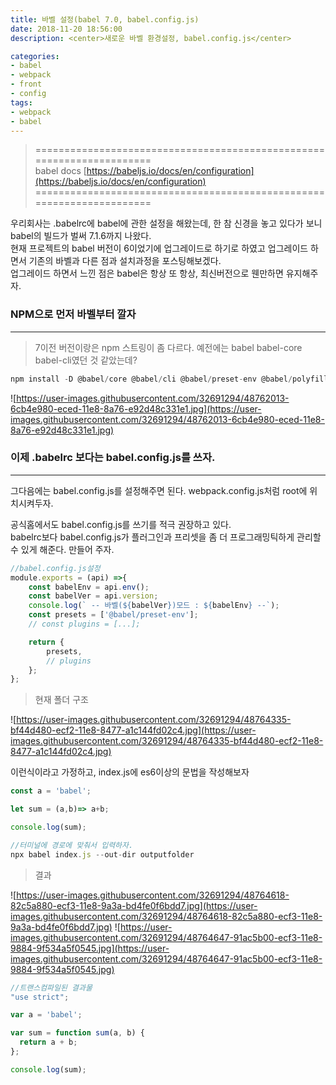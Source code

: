 ```yaml
---
title: 바벨 설정(babel 7.0, babel.config.js) 
date: 2018-11-20 18:56:00
description: <center>새로운 바벨 환경설정, babel.config.js</center>

categories:
- babel
- webpack
- front
- config
tags:
- webpack
- babel
---
```


>  ======================================================================<br>
babel docs [https://babeljs.io/docs/en/configuration](https://babeljs.io/docs/en/configuration)
   ======================================================================

우리회사는 .babelrc에 babel에 관한 설정을 해왔는데, 한 참 신경을 놓고 있다가 보니
babel의 빌드가 벌써 7.1.6까지 나왔다.    
현재 프로젝트의 babel 버전이 6이었기에 업그레이드로 하기로 하였고 업그레이드 하면서 기존의 바벨과 다른 점과 설치과정을 포스팅해보겠다.    
업그레이드 하면서 느낀 점은 babel은 항상 또 항상, 최신버전으로 웬만하면 유지해주자.

### NPM으로 먼저 바벨부터 깔자
___

> 7이전 버전이랑은 npm 스트링이 좀 다르다. 예전에는 babel babel-core babel-cli였던 것 같았는데?    

```javascript
npm install -D @babel/core @babel/cli @babel/preset-env @babel/polyfill
```
![https://user-images.githubusercontent.com/32691294/48762013-6cb4e980-eced-11e8-8a76-e92d48c331e1.jpg](https://user-images.githubusercontent.com/32691294/48762013-6cb4e980-eced-11e8-8a76-e92d48c331e1.jpg)


### 이제 .babelrc 보다는 babel.config.js를 쓰자.
___
그다음에는 babel.config.js를 설정해주면 된다. webpack.config.js처럼 root에 위치시켜두자.

공식홈에서도 babel.config.js를 쓰기를 적극 권장하고 있다.    
babelrc보다 babel.config.js가 플러그인과 프리셋을 좀 더 프로그래밍틱하게 관리할 수 있게 해준다.
만들어 주자.

```javascript
//babel.config.js설정
module.exports = (api) =>{
    const babelEnv = api.env();
    const babelVer = api.version;
    console.log(` -- 바벨(${babelVer})모드 : ${babelEnv} --`);
    const presets = ['@babel/preset-env'];
    // const plugins = [...];

    return {
        presets,
        // plugins
    };
};
```
> 현재 폴더 구조

![https://user-images.githubusercontent.com/32691294/48764335-bf44d480-ecf2-11e8-8477-a1c144fd02c4.jpg](https://user-images.githubusercontent.com/32691294/48764335-bf44d480-ecf2-11e8-8477-a1c144fd02c4.jpg)

이런식이라고 가정하고,
index.js에 es6이상의 문법을 작성해보자

```javascript
const a = 'babel';

let sum = (a,b)=> a+b;

console.log(sum);
```

```javascript
//터미널에 경로에 맞춰서 입력하자.
npx babel index.js --out-dir outputfolder
```
> 결과

![https://user-images.githubusercontent.com/32691294/48764618-82c5a880-ecf3-11e8-9a3a-bd4fe0f6bdd7.jpg](https://user-images.githubusercontent.com/32691294/48764618-82c5a880-ecf3-11e8-9a3a-bd4fe0f6bdd7.jpg)
![https://user-images.githubusercontent.com/32691294/48764647-91ac5b00-ecf3-11e8-9884-9f534a5f0545.jpg](https://user-images.githubusercontent.com/32691294/48764647-91ac5b00-ecf3-11e8-9884-9f534a5f0545.jpg)

```javascript
//트랜스컴파일된 결과물
"use strict";

var a = 'babel';

var sum = function sum(a, b) {
  return a + b;
};

console.log(sum);
```





